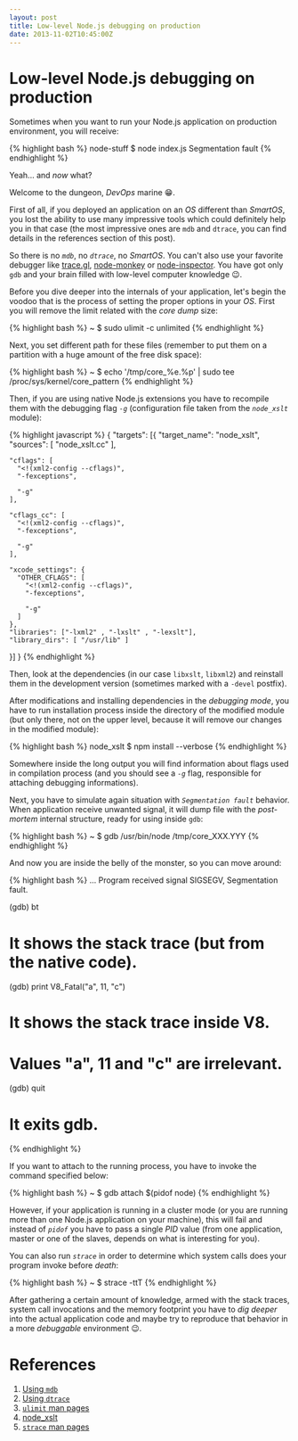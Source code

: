 ```yaml
---
layout: post
title: Low-level Node.js debugging on production
date: 2013-11-02T10:45:00Z
---
```


# Low-level Node.js debugging on production

Sometimes when you want to run your Node.js application on production environment, you will receive:

{% highlight bash %}
node-stuff $ node index.js
Segmentation fault
{% endhighlight %}

Yeah... and *now* what?

Welcome to the dungeon, *DevOps* marine :grin:.

First of all, if you deployed an application on an *OS* different than *SmartOS*, you lost the ability to use many impressive tools which could definitely help you in that case (the most impressive ones are `mdb` and `dtrace`, you can find details in the references section of this post).

So there is no *`mdb`*, no *`dtrace`*, no *SmartOS*. You can't also use your favorite debugger like [trace.gl](https://trace.gl/), [node-monkey](https://github.com/jwarkentin/node-monkey) or [node-inspector](https://github.com/node-inspector/node-inspector). You have got only `gdb` and your brain filled with low-level computer knowledge :wink:.

Before you dive deeper into the internals of your application, let's begin the voodoo that is the process of setting the proper options in your *OS*. First you will remove the limit related with the *core dump* size:

{% highlight bash %}
~ $ sudo ulimit -c unlimited
{% endhighlight %}

Next, you set different path for these files (remember to put them on a partition with a huge amount of the free disk space):

{% highlight bash %}
~ $ echo '/tmp/core_%e.%p' | sudo tee /proc/sys/kernel/core_pattern
{% endhighlight %}

Then, if you are using native Node.js extensions you have to recompile them with the debugging flag *`-g`* (configuration file taken from the *`node_xslt`* module):

{% highlight javascript %}
{
  "targets": [{
    "target_name": "node_xslt",
    "sources": [ "node_xslt.cc" ],

    "cflags": [
      "<!(xml2-config --cflags)",
      "-fexceptions",

      "-g"
    ],

    "cflags_cc": [
      "<!(xml2-config --cflags)",
      "-fexceptions",

      "-g"
    ],

    "xcode_settings": {
      "OTHER_CFLAGS": [
        "<!(xml2-config --cflags)",
        "-fexceptions",

        "-g"
      ]
    },
    "libraries": ["-lxml2" , "-lxslt" , "-lexslt"],
    "library_dirs": [ "/usr/lib" ]
  }]
}
{% endhighlight %}

Then, look at the dependencies (in our case `libxslt`, `libxml2`) and reinstall them in the development version (sometimes marked with a `-devel` postfix).

After modifications and installing dependencies in the *debugging mode*, you have to run installation process inside the directory of the modified module (but only there, not on the upper level, because it will remove our changes in the modified module):

{% highlight bash %}
node_xslt $ npm install --verbose
{% endhighlight %}

Somewhere inside the long output you will find information about flags used in compilation process (and you should see a *`-g`* flag, responsible for attaching debugging informations).

Next, you have to simulate again situation with *`Segmentation fault`* behavior. When application receive unwanted signal, it will dump file with the *post-mortem* internal structure, ready for using inside `gdb`:

{% highlight bash %}
~ $ gdb /usr/bin/node /tmp/core_XXX.YYY
{% endhighlight %}

And now you are inside the belly of the monster, so you can move around:

{% highlight bash %}
...
Program received signal SIGSEGV, Segmentation fault.

(gdb) bt
# It shows the stack trace (but from the native code).
(gdb) print V8_Fatal("a", 11, "c")
# It shows the stack trace inside V8.
# Values "a", 11 and "c" are irrelevant.
(gdb) quit
# It exits gdb.
{% endhighlight %}

If you want to attach to the running process, you have to invoke the command specified below:

{% highlight bash %}
~ $ gdb attach $(pidof node)
{% endhighlight %}

However, if your application is running in a cluster mode (or you are running more than one Node.js application on your machine), this will fail and instead of *`pidof`* you have to pass a single *PID* value (from one application, master or one of the slaves, depends on what is interesting for you).

You can also run *`strace`* in order to determine which system calls does your program invoke before *death*:

{% highlight bash %}
~ $ strace -ttT
{% endhighlight %}

After gathering a certain amount of knowledge, armed with the stack traces, system call invocations and the memory footprint you have to *dig deeper* into the actual application code and maybe try to reproduce that behavior in a more *debuggable* environment :wink:.

# References

1. [Using `mdb`](http://dtrace.org/blogs/dap/2012/01/13/playing-with-nodev8-postmortem-debugging)
2. [Using `dtrace`](http://dtrace.org/blogs/dap/2012/01/05/where-does-your-node-program-spend-its-time)
3. [`ulimit` man pages](http://linux.die.net/man/3/ulimit)
4. [node_xslt](https://github.com/bsuh/node_xslt)
5. [`strace` man pages](http://linux.die.net/man/1/strace)